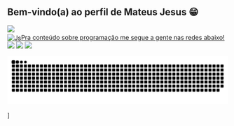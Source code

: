 ## Bem-vindo(a) ao perfil de Mateus Jesus 😁

 <div>
   <a href="https://github.com/Mateus-J">
   <img height="180em" src="https://github-readme-stats.vercel.app/api?username=Mateus-J&show_icons=true&theme=dracula&include_all_commits=true&count_private=true%22/%3E
   <img height="180em" src="https://github-readme-stats.vercel.app/api/top-langs/?username=Mateus-J&layout=compact&langs_count=6&theme=tokyonight%22/%3E

</div>
<div style="display: inline_block"><br>
  <img align="center" alt="Js" height="30" width="40" src="https://raw.githubusercontent.com/devicons/devicon/master/icons/javascript/javascript-plain.svg%22%3E
  <img align="center" alt="HTML" height="30" width="40" src="https://raw.githubusercontent.com/devicons/devicon/master/icons/html5/html5-original.svg%22%3E
  <img align="center" alt="CSS" height="30" width="40" src="https://raw.githubusercontent.com/devicons/devicon/master/icons/css3/css3-original.svg%22%3E
</div>
 
 <br>
 
  ### Pra conteúdo sobre programação me segue a gente nas redes abaixo!
 
<div> 
    <a href="https://www.instagram.com/_.mateusjesus/" target="_blank"><img src="https://img.shields.io/badge/-Instagram-%23E4405F?style=for-the-badge&logo=instagram&logoColor=white" target="_blank"></a>
  <a href = "mailto:mateus.jesus.v.de.melo@gmail.com"><img src="https://img.shields.io/badge/-Gmail-%23333?style=for-the-badge&logo=gmail&logoColor=white" target="_blank"></a>
  <a href="https://www.linkedin.com/in/mateus-jesus-73a4601a4/" target="_blank"><img src="https://img.shields.io/badge/-LinkedIn-%230077B5?style=for-the-badge&logo=linkedin&logoColor=white" target="_blank"></a> 
 
  ![Snake animation](https://github.com/Mateus-J/mateus-j/blob/output/github-contribution-grid-snake.svg)

</div>]

